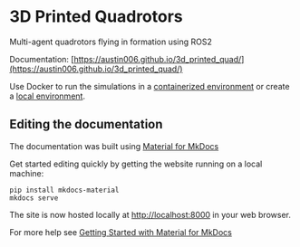 # 3D Printed Quadrotors 
Multi-agent quadrotors flying in formation using ROS2

Documentation: [https://austin006.github.io/3d_printed_quad/](https://austin006.github.io/3d_printed_quad/)

Use Docker to run the simulations in a [containerized environment](https://austin006.github.io/3d_printed_quad/software/docker) or create a [local environment](https://austin006.github.io/3d_printed_quad/software/ros2/#set-up).

## Editing the documentation

The documentation was built using [Material for MkDocs](https://squidfunk.github.io/mkdocs-material/)

Get started editing quickly by getting the website running on a local machine:

```
pip install mkdocs-material
mkdocs serve 
```

The site is now hosted locally at [http://localhost:8000](http://localhost:8000) in your web browser.

For more help see [Getting Started with Material for MkDocs](https://jameswillett.dev/getting-started-with-material-for-mkdocs/)